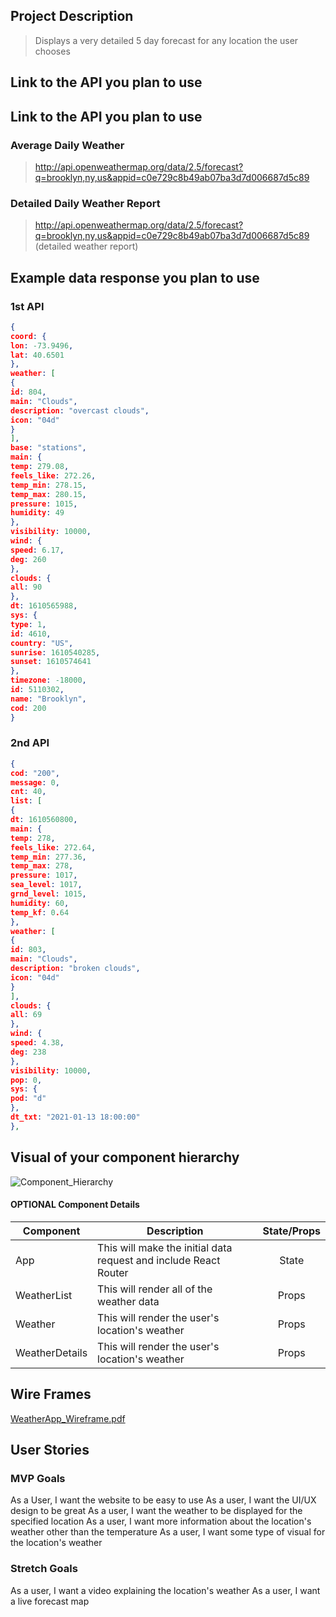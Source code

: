 ## Project Description 
> Displays a very detailed 5 day forecast for any location the user chooses

## Link to the API you plan to use
## Link to the API you plan to use
### Average Daily Weather
> http://api.openweathermap.org/data/2.5/forecast?q=brooklyn,ny,us&appid=c0e729c8b49ab07ba3d7d006687d5c89 
### Detailed Daily Weather Report 
> http://api.openweathermap.org/data/2.5/forecast?q=brooklyn,ny,us&appid=c0e729c8b49ab07ba3d7d006687d5c89 (detailed weather report)
## Example data response you plan to use

### 1st API
```json
{
coord: {
lon: -73.9496,
lat: 40.6501
},
weather: [
{
id: 804,
main: "Clouds",
description: "overcast clouds",
icon: "04d"
}
],
base: "stations",
main: {
temp: 279.08,
feels_like: 272.26,
temp_min: 278.15,
temp_max: 280.15,
pressure: 1015,
humidity: 49
},
visibility: 10000,
wind: {
speed: 6.17,
deg: 260
},
clouds: {
all: 90
},
dt: 1610565988,
sys: {
type: 1,
id: 4610,
country: "US",
sunrise: 1610540285,
sunset: 1610574641
},
timezone: -18000,
id: 5110302,
name: "Brooklyn",
cod: 200
}
```

### 2nd API
```json
{
cod: "200",
message: 0,
cnt: 40,
list: [
{
dt: 1610560800,
main: {
temp: 278,
feels_like: 272.64,
temp_min: 277.36,
temp_max: 278,
pressure: 1017,
sea_level: 1017,
grnd_level: 1015,
humidity: 60,
temp_kf: 0.64
},
weather: [
{
id: 803,
main: "Clouds",
description: "broken clouds",
icon: "04d"
}
],
clouds: {
all: 69
},
wind: {
speed: 4.38,
deg: 238
},
visibility: 10000,
pop: 0,
sys: {
pod: "d"
},
dt_txt: "2021-01-13 18:00:00"
},
```


## Visual of your component hierarchy
![Component_Hierarchy](https://media.git.generalassemb.ly/user/31948/files/5e07ab80-55b3-11eb-84e9-e161904de694)

#### OPTIONAL Component Details
| Component | Description | State/Props
| --- | --- | :---: |
| App | This will make the initial data request and include React Router | State |
| WeatherList | This will render all of the weather data | Props |
| Weather| This will render the user's location's weather | Props |
| WeatherDetails| This will render the user's location's weather | Props |

## Wire Frames
[WeatherApp_Wireframe.pdf](https://git.generalassemb.ly/SEIR-1130/project-2/files/3728/WeatherApp_Wireframe.pdf)

## User Stories

### MVP Goals
As a User, I want the website to be easy to use
As a user, I want the UI/UX design to be great
As a user, I want the weather to be displayed for the specified location
As a user, I want more information about the location's weather other than the temperature
As a user, I want some type of visual for the location's weather

### Stretch Goals
As a user, I want a video explaining the location's weather
As a user, I want a live forecast map


